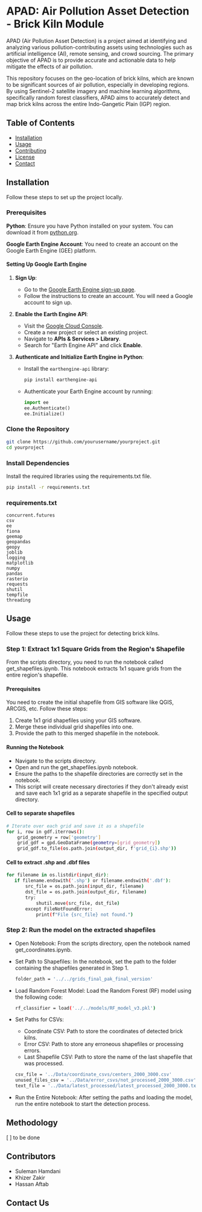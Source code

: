 # APAD: Air Pollution Asset Detection - Brick Kiln Module

APAD (Air Pollution Asset Detection) is a project aimed at identifying and analyzing various pollution-contributing assets using technologies such as artificial intelligence (AI), remote sensing, and crowd sourcing. The primary objective of APAD is to provide accurate and actionable data to help mitigate the effects of air pollution.

This repository focuses on the geo-location of brick kilns, which are known to be significant sources of air pollution, especially in developing regions. By using Sentinel-2 satellite imagery and machine learning algorithms, specifically random forest classifiers, APAD aims to accurately detect and map brick kilns across the entire Indo-Gangetic Plain (IGP) region.

## Table of Contents
- [Installation](#installation)
- [Usage](#usage)
- [Contributing](#contributing)
- [License](#license)
- [Contact](#contact)

## Installation

Follow these steps to set up the project locally.

### Prerequisites


**Python**: Ensure you have Python installed on your system. You can download it from [python.org](https://www.python.org/).

**Google Earth Engine Account**: You need to create an account on the Google Earth Engine (GEE) platform.

#### Setting Up Google Earth Engine

1. **Sign Up**:
   - Go to the [Google Earth Engine sign-up page](https://earthengine.google.com/signup/).
   - Follow the instructions to create an account. You will need a Google account to sign up.

2. **Enable the Earth Engine API**:
   - Visit the [Google Cloud Console](https://console.cloud.google.com/).
   - Create a new project or select an existing project.
   - Navigate to **APIs & Services > Library**.
   - Search for "Earth Engine API" and click **Enable**.

3. **Authenticate and Initialize Earth Engine in Python**:
   - Install the `earthengine-api` library:
     ```bash
     pip install earthengine-api
     ```
   - Authenticate your Earth Engine account by running:
     ```python
     import ee
     ee.Authenticate()
     ee.Initialize()
     ```

### Clone the Repository

```bash
git clone https://github.com/yourusername/yourproject.git
cd yourproject
```

### Install Dependencies

Install the required libraries using the requirements.txt file.

```bash
pip install -r requirements.txt
```

### requirements.txt

```plaintext
concurrent.futures
csv
ee
fiona
geemap
geopandas
geopy
joblib
logging
matplotlib
numpy
pandas
rasterio
requests
shutil
tempfile
threading
```

## Usage

Follow these steps to use the project for detecting brick kilns.

### Step 1: Extract 1x1 Square Grids from the Region's Shapefile

From the scripts directory, you need to run the notebook called get_shapefiles.ipynb. This notebook extracts 1x1 square grids from the entire region's shapefile.

#### Prerequisites

You need to create the initial shapefile from GIS software like QGIS, ARCGIS, etc. Follow these steps:

1. Create 1x1 grid shapefiles using your GIS software.
2. Merge these individual grid shapefiles into one.
3. Provide the path to this merged shapefile in the notebook.

#### Running the Notebook
- Navigate to the scripts directory.
- Open and run the get_shapefiles.ipynb notebook.
- Ensure the paths to the shapefile directories are correctly set in the notebook.
- This script will create necessary directories if they don't already exist and save each 1x1 grid as a separate shapefile in the specified output directory.

#### Cell to separate shapefiles

```bash
# Iterate over each grid and save it as a shapefile
for i, row in gdf.iterrows():
    grid_geometry = row['geometry']
    grid_gdf = gpd.GeoDataFrame(geometry=[grid_geometry])
    grid_gdf.to_file(os.path.join(output_dir, f'grid_{i}.shp'))
 ```

 #### Cell to extract .shp and .dbf files

 ```bash
 for filename in os.listdir(input_dir):
    if filename.endswith('.shp') or filename.endswith('.dbf'):
        src_file = os.path.join(input_dir, filename)
        dst_file = os.path.join(output_dir, filename)
        try:
            shutil.move(src_file, dst_file)
        except FileNotFoundError:
            print(f"File {src_file} not found.")
```

### Step 2: Run the model on the extracted shapefiles

- Open Notebook: From the scripts directory, open the notebook named get_coordinates.ipynb.

- Set Path to Shapefiles: In the notebook, set the path to the folder containing the shapefiles generated in Step 1.

    ```bash
    folder_path = '../../grids_final_pak_final_version'
    ```

- Load Random Forest Model: Load the Random Forest (RF) model using the following code:

    ```bash
    rf_classifier = load('../../models/RF_model_v3.pkl')
    ```

- Set Paths for CSVs:

    - Coordinate CSV: Path to store the coordinates of detected brick kilns.
    - Error CSV: Path to store any erroneous shapefiles or processing errors.
    - Last Shapefile CSV: Path to store the name of the last shapefile that was processed.

    ```bash
    csv_file = '../Data/coordinate_csvs/centers_2000_3000.csv'
    unused_files_csv = '../Data/error_csvs/not_processed_2000_3000.csv'
    text_file = '../Data/latest_processed/latest_processed_2000_3000.txt'
    ```

- Run the Entire Notebook: After setting the paths and loading the model, run the entire notebook to start the detection process.


## Methodology
[ ] to be done

## Contributors
- Suleman Hamdani
- Khizer Zakir
- Hassan Aftab

## Contact Us




